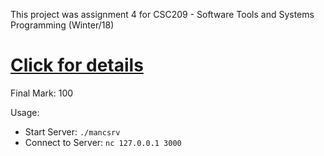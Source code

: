 This project was assignment 4 for CSC209 - Software Tools and Systems Programming (Winter/18)
# [Click for details](https://archive.is/seMGv)
Final Mark: 100

Usage: 
- Start Server: `./mancsrv`
- Connect to Server: `nc 127.0.0.1 3000`
